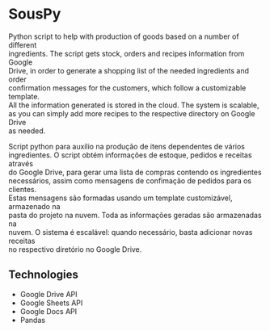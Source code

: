 # SousPy

Python script to help with production of goods based on a number of different  
ingredients. The script gets stock, orders and recipes information from Google  
Drive, in order to generate a shopping list of the needed ingredients and order  
confirmation messages for the customers, which follow a customizable template.  
All the information generated is stored in the cloud. The system is scalable,  
as you can simply add more recipes to the respective directory on Google Drive  
as needed.

Script python para auxílio na produção de itens dependentes de vários  
ingredientes. O script obtém informações de estoque, pedidos e receitas através  
do Google Drive, para gerar uma lista de compras contendo os ingredientes  
necessários, assim como mensagens de confimação de pedidos para os clientes.  
Estas mensagens são formadas usando um template customizável, armazenado na  
pasta do projeto na nuvem. Toda as informações geradas são armazenadas na  
nuvem. O sistema é escalável: quando necessário, basta adicionar novas receitas  
no respectivo diretório no Google Drive.

## Technologies

- Google Drive API
- Google Sheets API
- Google Docs API
- Pandas